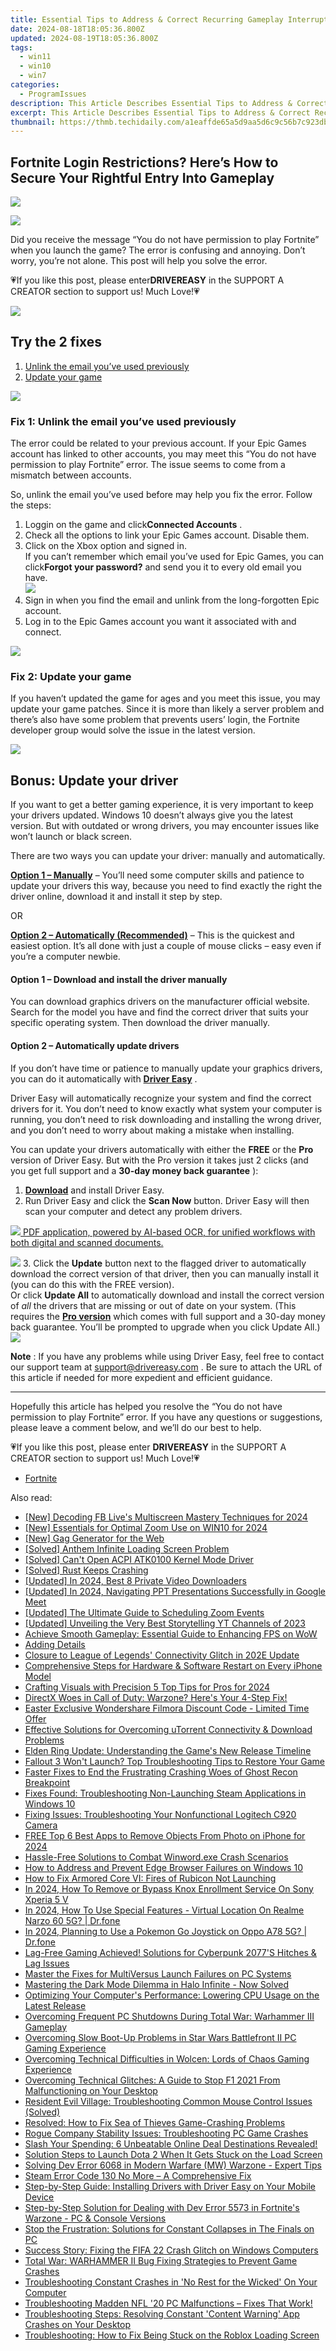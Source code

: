 ```yaml
---
title: Essential Tips to Address & Correct Recurring Gameplay Interruptions in Palworld
date: 2024-08-18T18:05:36.800Z
updated: 2024-08-19T18:05:36.800Z
tags:
  - win11
  - win10
  - win7
categories:
  - ProgramIssues
description: This Article Describes Essential Tips to Address & Correct Recurring Gameplay Interruptions in Palworld
excerpt: This Article Describes Essential Tips to Address & Correct Recurring Gameplay Interruptions in Palworld
thumbnail: https://thmb.techidaily.com/a1eaffde65a5d9aa5d6c9c56b7c923db02320385e1901d74ac0ecd4410ed56d0.jpg
---
```


## Fortnite Login Restrictions? Here’s How to Secure Your Rightful Entry Into Gameplay

<!-- affiliate ads begin -->
<a href="https://estore.winxdvd.com/order/checkout.php?PRODS=12653808&QTY=1&AFFILIATE=108875&CART=1"><img src="https://www.winxdvd.com/affiliate/new-banner/wt-500x500.jpg" border="0"></a>
<!-- affiliate ads end -->
![](https://images.drivereasy.com/wp-content/uploads/2019/10/permission-1024x569.jpg)

 Did you receive the message “You do not have permission to play Fortnite” when you launch the game? The error is confusing and annoying. Don’t worry, you’re not alone. This post will help you solve the error.

 💗If you like this post, please enter**DRIVEREASY** in the SUPPORT A CREATOR section to support us! Much Love!💗

<!-- affiliate ads begin -->
<a href="https://secure.2checkout.com/order/checkout.php?PRODS=4715391&QTY=1&AFFILIATE=108875&CART=1"><img src="https://secure.avangate.com/images/merchant/7f687767ccf20fcea1c9dc4a5adc2326/Digisigner_banner_728_x_90_color_version.png" border="0"></a>
<!-- affiliate ads end -->
## Try the 2 fixes

1. [Unlink the email you’ve used previously](https://tools.techidaily.com/drivereasy/download/)
2. [Update your game](https://tools.techidaily.com/drivereasy/download/)

<!-- affiliate ads begin -->
<a href="https://store.movavi.com/affiliate.php?ACCOUNT=MOVAVI&AFFILIATE=108875&PATH=https%3A%2F%2Fwww.movavi.com%3FAFFILIATE%3D108875%26RESOURCE%3DMovavi%2BVideo%2BEditor%2Bbox"><img src="https://mcusercontent.com/0885a03ded3d480dca9287f12/images/6d3207fd-9f15-4c21-f0ad-59c68e6a7e2a.png" border="0"></a>
<!-- affiliate ads end -->
### Fix 1: Unlink the email you’ve used previously

 The error could be related to your previous account. If your Epic Games account has linked to other accounts, you may meet this “You do not have permission to play Fortnite” error. The issue seems to come from a mismatch between accounts.

 So, unlink the email you’ve used before may help you fix the error. Follow the steps:

1. Loggin on the game and click**Connected Accounts** .
2. Check all the options to link your Epic Games account. Disable them.
3. Click on the Xbox option and signed in.  
 If you can’t remember which email you’ve used for Epic Games, you can click**Forgot your password?** and send you it to every old email you have.  
![](https://images.drivereasy.com/wp-content/uploads/2019/10/forget-1.jpg)
4. Sign in when you find the email and unlink from the long-forgotten Epic account.
5. Log in to the Epic Games account you want it associated with and connect.

<!-- affiliate ads begin -->
<a href="https://shop.mondly.com/affiliate.php?ACCOUNT=ATISTUDI&AFFILIATE=108875&PATH=https%3A%2F%2Fwww.mondly.com%3FAFFILIATE%3D108875%26RESOURCE%3D%2BEducational%2B970x90%2B"><img src="https://secure.avangate.com/images/merchant/69c418c33ec2e1a4267fa9bb77fa1428/educational-970x90.gif" border="0"></a>
<!-- affiliate ads end -->
### Fix 2: Update your game

 If you haven’t updated the game for ages and you meet this issue, you may update your game patches. Since it is more than likely a server problem and there’s also have some problem that prevents users’ login, the Fortnite developer group would solve the issue in the latest version.

<!-- affiliate ads begin -->
<a href="https://secure.2checkout.com/order/checkout.php?PRODS=33729450&QTY=1&AFFILIATE=108875&CART=1"><img src="https://secure.avangate.com/images/merchant/7f687767ccf20fcea1c9dc4a5adc2326/Digisigner_banner_728_x_90_color_version.png" border="0"></a>
<!-- affiliate ads end -->
## Bonus: Update your driver

 If you want to get a better gaming experience, it is very important to keep your drivers updated. Windows 10 doesn’t always give you the latest version. But with outdated or wrong drivers, you may encounter issues like won’t launch or black screen.

 There are two ways you can update your driver: manually and automatically.

**[Option 1 – Manually](https://tools.techidaily.com/drivereasy/download/)**  – You’ll need some computer skills and patience to update your drivers this way, because you need to find exactly the right the driver online, download it and install it step by step.

OR

**[Option 2 – Automatically (Recommended)](https://www.drivereasy.com/knowledge/fixed-you-do-not-have-permission-to-play-fortnite-error/#op2)**  – This is the quickest and easiest option. It’s all done with just a couple of mouse clicks – easy even if you’re a computer newbie.

#### **Option 1 –** **Download and install the driver manually**

 You can download graphics drivers on the manufacturer official website. Search for the model you have and find the correct driver that suits your specific operating system. Then download the driver manually.

#### **Option 2 – Automatically update drivers**

 If you don’t have time or patience to manually update your graphics drivers, you can do it automatically with **[Driver Easy](https://tools.techidaily.com/drivereasy/download/)**  .

 Driver Easy will automatically recognize your system and find the correct drivers for it. You don’t need to know exactly what system your computer is running, you don’t need to risk downloading and installing the wrong driver, and you don’t need to worry about making a mistake when installing.

 You can update your drivers automatically with either the **FREE** or the **Pro** version of Driver Easy. But with the Pro version it takes just 2 clicks (and you get full support and a **30-day money back guarantee** ):

1. **[Download](https://tools.techidaily.com/drivereasy/download/)**  and install Driver Easy.
2. Run Driver Easy and click the **Scan Now** button. Driver Easy will then scan your computer and detect any problem drivers.  
<!-- affiliate ads begin -->
<a href="https://checkout.abbyy.com/order/checkout.php?PRODS=39254762&QTY=1&AFFILIATE=108875&CART=1"> <img src="https://secure.avangate.com/images/merchant/0e5fb5c76fca16adbee503c9aff393cd/products/11_FR-Badges-NEW-FR-Standard-16-WIN-200.png" border="0"> PDF application, powered by AI-based OCR, for unified workflows with both digital and scanned documents. </a>
<!-- affiliate ads end -->
![](https://images.drivereasy.com/wp-content/uploads/2019/08/NVIDIA-18.jpg)
3. Click the **Update**  button next to the flagged driver to automatically download the correct version of that driver, then you can manually install it (you can do this with the FREE version).  
 Or click **Update All** to automatically download and install the correct version of _all_ the drivers that are missing or out of date on your system. (This requires the **[Pro version](https://tools.techidaily.com/drivereasy/download/)**  which comes with full support and a 30-day money back guarantee. You’ll be prompted to upgrade when you click Update All.)  
![](https://images.drivereasy.com/wp-content/uploads/2019/08/NVIDIA-Geoforce.jpg)

**Note** : If you have any problems while using Driver Easy, feel free to contact our support team at [support@drivereasy.com](https://tools.techidaily.com/drivereasy/download/) .
 Be sure to attach the URL of this article if needed for more expedient and efficient guidance.

---

 Hopefully this article has helped you resolve the “You do not have permission to play Fortnite” error. If you have any questions or suggestions, please leave a comment below, and we’ll do our best to help.

💗If you like this post, please enter **DRIVEREASY** in the SUPPORT A CREATOR section to support us! Much Love!💗

* [Fortnite](https://tools.techidaily.com/drivereasy/download/)

<ins class="adsbygoogle"
     style="display:block"
     data-ad-format="autorelaxed"
     data-ad-client="ca-pub-7571918770474297"
     data-ad-slot="1223367746"></ins>



<ins class="adsbygoogle"
     style="display:block"
     data-ad-client="ca-pub-7571918770474297"
     data-ad-slot="8358498916"
     data-ad-format="auto"
     data-full-width-responsive="true"></ins>

<span class="atpl-alsoreadstyle">Also read:</span>
<div><ul>
<li><a href="https://facebook-clips.techidaily.com/new-decoding-fb-lives-multiscreen-mastery-techniques-for-2024/"><u>[New] Decoding FB Live's Multiscreen Mastery Techniques for 2024</u></a></li>
<li><a href="https://fox-links.techidaily.com/new-essentials-for-optimal-zoom-use-on-win10-for-2024/"><u>[New] Essentials for Optimal Zoom Use on WIN10 for 2024</u></a></li>
<li><a href="https://fox-glue.techidaily.com/new-gag-generator-for-the-web/"><u>[New] Gag Generator for the Web</u></a></li>
<li><a href="https://win-blog.techidaily.com/solved-anthem-infinite-loading-screen-problem/"><u>[Solved] Anthem Infinite Loading Screen Problem</u></a></li>
<li><a href="https://android-location.techidaily.com/1721104635219-solved-cant-open-acpi-atk0100-kernel-mode-driver/"><u>[Solved] Can't Open ACPI ATK0100 Kernel Mode Driver</u></a></li>
<li><a href="https://win-blog.techidaily.com/solved-rust-keeps-crashing/"><u>[Solved] Rust Keeps Crashing</u></a></li>
<li><a href="https://facebook-videos.techidaily.com/updated-in-2024-best-8-private-video-downloaders/"><u>[Updated] In 2024, Best 8 Private Video Downloaders</u></a></li>
<li><a href="https://screen-video-capture.techidaily.com/updated-in-2024-navigating-ppt-presentations-successfully-in-google-meet/"><u>[Updated] In 2024, Navigating PPT Presentations Successfully in Google Meet</u></a></li>
<li><a href="https://visual-screen-recording.techidaily.com/updated-the-ultimate-guide-to-scheduling-zoom-events/"><u>[Updated] The Ultimate Guide to Scheduling Zoom Events</u></a></li>
<li><a href="https://some-guidance.techidaily.com/updated-unveiling-the-very-best-storytelling-yt-channels-of-2023/"><u>[Updated] Unveiling the Very Best Storytelling YT Channels of 2023</u></a></li>
<li><a href="https://win-blog.techidaily.com/achieve-smooth-gameplay-essential-guide-to-enhancing-fps-on-wow/"><u>Achieve Smooth Gameplay: Essential Guide to Enhancing FPS on WoW</u></a></li>
<li><a href="https://win-blog.techidaily.com/adding-details/"><u>Adding Details</u></a></li>
<li><a href="https://win-blog.techidaily.com/closure-to-league-of-legends-connectivity-glitch-in-202e-update/"><u>Closure to League of Legends' Connectivity Glitch in 202E Update</u></a></li>
<li><a href="https://os-tips.techidaily.com/comprehensive-steps-for-hardware-and-software-restart-on-every-iphone-model/"><u>Comprehensive Steps for Hardware & Software Restart on Every iPhone Model</u></a></li>
<li><a href="https://fox-blue.techidaily.com/crafting-visuals-with-precision-5-top-tips-for-pros-for-2024/"><u>Crafting Visuals with Precision  5 Top Tips for Pros for 2024</u></a></li>
<li><a href="https://win-blog.techidaily.com/1722993219909-directx-woes-in-call-of-duty-warzone-heres-your-4-step-fix/"><u>DirectX Woes in Call of Duty: Warzone? Here's Your 4-Step Fix!</u></a></li>
<li><a href="https://ai-vdieo-software.techidaily.com/easter-exclusive-wondershare-filmora-discount-code-limited-time-offer/"><u>Easter Exclusive Wondershare Filmora Discount Code - Limited Time Offer</u></a></li>
<li><a href="https://win-blog.techidaily.com/effective-solutions-for-overcoming-utorrent-connectivity-and-download-problems/"><u>Effective Solutions for Overcoming uTorrent Connectivity & Download Problems</u></a></li>
<li><a href="https://win-blog.techidaily.com/elden-ring-update-understanding-the-games-new-release-timeline/"><u>Elden Ring Update: Understanding the Game's New Release Timeline</u></a></li>
<li><a href="https://win-blog.techidaily.com/fallout-3-wont-launch-top-troubleshooting-tips-to-restore-your-game/"><u>Fallout 3 Won't Launch? Top Troubleshooting Tips to Restore Your Game</u></a></li>
<li><a href="https://win-blog.techidaily.com/faster-fixes-to-end-the-frustrating-crashing-woes-of-ghost-recon-breakpoint/"><u>Faster Fixes to End the Frustrating Crashing Woes of Ghost Recon Breakpoint</u></a></li>
<li><a href="https://win-blog.techidaily.com/fixes-found-troubleshooting-non-launching-steam-applications-in-windows-10/"><u>Fixes Found: Troubleshooting Non-Launching Steam Applications in Windows 10</u></a></li>
<li><a href="https://program-issues.techidaily.com/fixing-issues-troubleshooting-your-nonfunctional-logitech-c920-camera/"><u>Fixing Issues: Troubleshooting Your Nonfunctional Logitech C920 Camera</u></a></li>
<li><a href="https://some-knowledge.techidaily.com/free-top-6-best-apps-to-remove-objects-from-photo-on-iphone-for-2024/"><u>FREE Top 6 Best Apps to Remove Objects From Photo on iPhone for 2024</u></a></li>
<li><a href="https://win-blog.techidaily.com/hassle-free-solutions-to-combat-winwordexe-crash-scenarios/"><u>Hassle-Free Solutions to Combat Winword.exe Crash Scenarios</u></a></li>
<li><a href="https://win-blog.techidaily.com/how-to-address-and-prevent-edge-browser-failures-on-windows-10/"><u>How to Address and Prevent Edge Browser Failures on Windows 10</u></a></li>
<li><a href="https://win-blog.techidaily.com/how-to-fix-armored-core-vi-fires-of-rubicon-not-launching/"><u>How to Fix Armored Core VI: Fires of Rubicon Not Launching</u></a></li>
<li><a href="https://android-unlock.techidaily.com/in-2024-how-to-remove-or-bypass-knox-enrollment-service-on-sony-xperia-5-v-by-drfone-android/"><u>In 2024, How To Remove or Bypass Knox Enrollment Service On Sony Xperia 5 V</u></a></li>
<li><a href="https://phone-solutions.techidaily.com/in-2024-how-to-use-special-features-virtual-location-on-realme-narzo-60-5g-drfone-by-drfone-virtual-android/"><u>In 2024, How To Use Special Features - Virtual Location On Realme Narzo 60 5G? | Dr.fone</u></a></li>
<li><a href="https://android-pokemon-go.techidaily.com/in-2024-planning-to-use-a-pokemon-go-joystick-on-oppo-a78-5g-drfone-by-drfone-virtual-android/"><u>In 2024, Planning to Use a Pokemon Go Joystick on Oppo A78 5G? | Dr.fone</u></a></li>
<li><a href="https://win-blog.techidaily.com/lag-free-gaming-achieved-solutions-for-cyberpunk-2077s-hitches-and-lag-issues/"><u>Lag-Free Gaming Achieved! Solutions for Cyberpunk 2077'S Hitches & Lag Issues</u></a></li>
<li><a href="https://win-blog.techidaily.com/master-the-fixes-for-multiversus-launch-failures-on-pc-systems/"><u>Master the Fixes for MultiVersus Launch Failures on PC Systems</u></a></li>
<li><a href="https://win-blog.techidaily.com/1723012389973-mastering-the-dark-mode-dilemma-in-halo-infinite-now-solved/"><u>Mastering the Dark Mode Dilemma in Halo Infinite - Now Solved</u></a></li>
<li><a href="https://win-blog.techidaily.com/optimizing-your-computers-performance-lowering-cpu-usage-on-the-latest-release/"><u>Optimizing Your Computer's Performance: Lowering CPU Usage on the Latest Release</u></a></li>
<li><a href="https://win-blog.techidaily.com/overcoming-frequent-pc-shutdowns-during-total-war-warhammer-iii-gameplay/"><u>Overcoming Frequent PC Shutdowns During Total War: Warhammer III Gameplay</u></a></li>
<li><a href="https://win-blog.techidaily.com/overcoming-slow-boot-up-problems-in-star-wars-battlefront-ii-pc-gaming-experience/"><u>Overcoming Slow Boot-Up Problems in Star Wars Battlefront II PC Gaming Experience</u></a></li>
<li><a href="https://win-blog.techidaily.com/overcoming-technical-difficulties-in-wolcen-lords-of-chaos-gaming-experience/"><u>Overcoming Technical Difficulties in Wolcen: Lords of Chaos Gaming Experience</u></a></li>
<li><a href="https://win-blog.techidaily.com/overcoming-technical-glitches-a-guide-to-stop-f1-2021-from-malfunctioning-on-your-desktop/"><u>Overcoming Technical Glitches: A Guide to Stop F1 2021 From Malfunctioning on Your Desktop</u></a></li>
<li><a href="https://win-blog.techidaily.com/resident-evil-village-troubleshooting-common-mouse-control-issues-solved/"><u>Resident Evil Village: Troubleshooting Common Mouse Control Issues (Solved)</u></a></li>
<li><a href="https://win-blog.techidaily.com/resolved-how-to-fix-sea-of-thieves-game-crashing-problems/"><u>Resolved: How to Fix Sea of Thieves Game-Crashing Problems</u></a></li>
<li><a href="https://win-blog.techidaily.com/rogue-company-stability-issues-troubleshooting-pc-game-crashes/"><u>Rogue Company Stability Issues: Troubleshooting PC Game Crashes</u></a></li>
<li><a href="https://technical-tips.techidaily.com/1722902338124-slash-your-spending-6-unbeatable-online-deal-destinations-revealed/"><u>Slash Your Spending: 6 Unbeatable Online Deal Destinations Revealed!</u></a></li>
<li><a href="https://win-blog.techidaily.com/solution-steps-to-launch-dota-2-when-it-gets-stuck-on-the-load-screen/"><u>Solution Steps to Launch Dota 2 When It Gets Stuck on the Load Screen</u></a></li>
<li><a href="https://win-blog.techidaily.com/solving-dev-error-6068-in-modern-warfare-mw-warzone-expert-tips/"><u>Solving Dev Error 6068 in Modern Warfare (MW) Warzone - Expert Tips</u></a></li>
<li><a href="https://win-blog.techidaily.com/steam-error-code-130-no-more-a-comprehensive-fix/"><u>Steam Error Code 130 No More – A Comprehensive Fix</u></a></li>
<li><a href="https://win-blog.techidaily.com/step-by-step-guide-installing-drivers-with-driver-easy-on-your-mobile-device/"><u>Step-by-Step Guide: Installing Drivers with Driver Easy on Your Mobile Device</u></a></li>
<li><a href="https://win-blog.techidaily.com/step-by-step-solution-for-dealing-with-dev-error-5573-in-fortnites-warzone-pc-and-console-versions/"><u>Step-by-Step Solution for Dealing with Dev Error 5573 in Fortnite's Warzone - PC & Console Versions</u></a></li>
<li><a href="https://win-blog.techidaily.com/stop-the-frustration-solutions-for-constant-collapses-in-the-finals-on-pc/"><u>Stop the Frustration: Solutions for Constant Collapses in The Finals on PC</u></a></li>
<li><a href="https://win-blog.techidaily.com/success-story-fixing-the-fifa-22-crash-glitch-on-windows-computers/"><u>Success Story: Fixing the FIFA 22 Crash Glitch on Windows Computers</u></a></li>
<li><a href="https://win-blog.techidaily.com/total-war-warhammer-ii-bug-fixing-strategies-to-prevent-game-crashes/"><u>Total War: WARHAMMER II Bug Fixing Strategies to Prevent Game Crashes</u></a></li>
<li><a href="https://win-blog.techidaily.com/troubleshooting-constant-crashes-in-no-rest-for-the-wicked-on-your-computer/"><u>Troubleshooting Constant Crashes in 'No Rest for the Wicked' On Your Computer</u></a></li>
<li><a href="https://win-blog.techidaily.com/1723006964475-troubleshooting-madden-nfl-20-pc-malfunctions-fixes-that-work/"><u>Troubleshooting Madden NFL '20 PC Malfunctions – Fixes That Work!</u></a></li>
<li><a href="https://win-blog.techidaily.com/troubleshooting-steps-resolving-constant-content-warning-app-crashes-on-your-desktop/"><u>Troubleshooting Steps: Resolving Constant 'Content Warning' App Crashes on Your Desktop</u></a></li>
<li><a href="https://win-blog.techidaily.com/troubleshooting-how-to-fix-being-stuck-on-the-roblox-loading-screen/"><u>Troubleshooting: How to Fix Being Stuck on the Roblox Loading Screen</u></a></li>
</ul></div>
